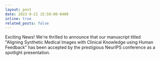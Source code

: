 ```yaml
---
layout: post
date: 2023-9-21 15:59:00-0400
inline: true
related_posts: false
---
```


Exciting News! We're thrilled to announce that our manuscript titled "Aligning Synthetic Medical Images with Clinical Knowledge using Human Feedback" has been accepted by the prestigious NeurIPS conference as a spotlight presentation.

